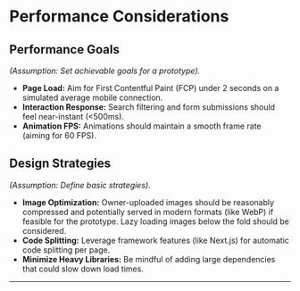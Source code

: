 # Performance Considerations

## Performance Goals

*(Assumption: Set achievable goals for a prototype).*

  * **Page Load:** Aim for First Contentful Paint (FCP) under 2 seconds on a simulated average mobile connection.
  * **Interaction Response:** Search filtering and form submissions should feel near-instant (\<500ms).
  * **Animation FPS:** Animations should maintain a smooth frame rate (aiming for 60 FPS).

## Design Strategies

*(Assumption: Define basic strategies).*

  * **Image Optimization:** Owner-uploaded images should be reasonably compressed and potentially served in modern formats (like WebP) if feasible for the prototype. Lazy loading images below the fold should be considered.
  * **Code Splitting:** Leverage framework features (like Next.js) for automatic code splitting per page.
  * **Minimize Heavy Libraries:** Be mindful of adding large dependencies that could slow down load times.

-----

